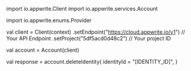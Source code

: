 import io.appwrite.Client
import io.appwrite.services.Account

import io.appwrite.enums.Provider

val client = Client(context)
    .setEndpoint("https://cloud.appwrite.io/v1") // Your API Endpoint
    .setProject("5df5acd0d48c2") // Your project ID

val account = Account(client)

val response = account.deleteIdentity(
    identityId = "[IDENTITY_ID]",
)